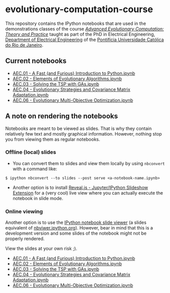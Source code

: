 evolutionary-computation-course
===============================

This repository contains the IPython notebooks that are used in the demonstrations classes of the course [_Advanced Evolutionary Computation: Theory and Practice_](http://lmarti.com/aec-2014) taught as part of the PhD in Electrical Engineering, [Department of Electrical Engineering](http://www.ele.puc-rio.br/) of the [Pontifícia Universidade Católica do Rio de Janeiro](http://www.puc-rio.br/). 

## Current notebooks

* [AEC.01 - A Fast (and Furious) Introduction to Python.ipynb](http://nbviewer.ipython.org/github/lmarti/evolutionary-computation-course/blob/master/AEC.01%20-%20A%20Fast%20%28and%20Furious%29%20Introduction%20to%20Python.ipynb)
* [AEC.02 - Elements of Evolutionary Algorithms.ipynb](http://nbviewer.ipython.org/github/lmarti/evolutionary-computation-course/blob/master/AEC.02%20-%20Elements%20of%20Evolutionary%20Algorithms.ipynb)
* [AEC.03 - Solving the TSP with GAs.ipynb](http://nbviewer.ipython.org/github/lmarti/evolutionary-computation-course/blob/master/AEC.03%20-%20Solving%20the%20TSP%20with%20GAs.ipynb)
* [AEC.04 - Evolutionary Strategies and Covariance Matrix Adaptation.ipynb](http://nbviewer.ipython.org/github/lmarti/evolutionary-computation-course/blob/master/AEC.04%20-%20Evolutionary%20Strategies%20and%20Covariance%20Matrix%20Adaptation.ipynb)
* [AEC.06 - Evolutionary Multi-Objective Optimization.ipynb](http://nbviewer.ipython.org/github/lmarti/evolutionary-computation-course/blob/master/AEC.06%20-%20Evolutionary%20Multi-Objective%20Optimization.ipynb)

## A note on rendering the notebooks

Notebooks are meant to be viewed as slides. That is why they contain relatively few text and mostly graphical information. However, nothing stop you from viewing them as regular notebooks.

### Offline (local) slides

* You can convert them to slides and view them locally by using `nbconvert` with a command like:

```
$ ipython nbconvert --to slides --post serve <a-notebook-name.ipynb>
```

* Another option is to install [Reveal.js - Jupyter/IPython Slideshow Extension](https://github.com/damianavila/live_reveal) for a (very cool) live view where you can actually execute the notebook in slide mode.

### Online viewing

Another option is to use the [IPython notebook slide viewer](http://slideviewer.herokuapp.com/) (a slides equivalent of [nbviwer.ipython.org](http://nbviwer.ipython.org)). However, bear in mind that this is a development version and some slides of the notebook might not be properly rendered.

View the slides at your own risk ;).

* [AEC.01 - A Fast (and Furious) Introduction to Python.ipynb](http://slideviewer.herokuapp.com/urls/raw.githubusercontent.com/lmarti/evolutionary-computation-course/master/AEC.01%20-%20A%20Fast%20%28and%20Furious%29%20Introduction%20to%20Python.ipynb?create=1#/)
* [AEC.02 - Elements of Evolutionary Algorithms.ipynb](http://slideviewer.herokuapp.com/github/lmarti/evolutionary-computation-course/blob/master/AEC.02%20-%20Elements%20of%20Evolutionary%20Algorithms.ipynb#/)
* [AEC.03 - Solving the TSP with GAs.ipynb](http://slideviewer.herokuapp.com/github/lmarti/evolutionary-computation-course/blob/master/AEC.03%20-%20Solving%20the%20TSP%20with%20GAs.ipynb#/)
* [AEC.04 - Evolutionary Strategies and Covariance Matrix Adaptation.ipynb](http://slideviewer.herokuapp.com/github/lmarti/evolutionary-computation-course/blob/master/AEC.04%20-%20Evolutionary%20Strategies%20and%20Covariance%20Matrix%20Adaptation.ipynb)
* [AEC.06 - Evolutionary Multi-Objective Optimization.ipynb](http://slideviewer.herokuapp.com/github/lmarti/evolutionary-computation-course/blob/master/AEC.06%20-%20Evolutionary%20Multi-Objective%20Optimization.ipynb)



